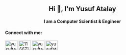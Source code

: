 <h2 align="center">Hi 👋, I'm Yusuf Atalay</h2>
<h4 align="center">I am a Computer Scientist & Engineer</h4>

<h4 align="left">Connect with me:</h4>
<p align="left">
<a href="https://linkedin.com/in/yusuftahaatalay" target="blank"><img align="center" src="https://raw.githubusercontent.com/rahuldkjain/github-profile-readme-generator/master/src/images/icons/Social/linked-in-alt.svg" alt="yusuftahaatalay" height="30" width="40" /></a>
<a href="https://stackoverflow.com/users/11667131" target="blank"><img align="center" src="https://raw.githubusercontent.com/rahuldkjain/github-profile-readme-generator/master/src/images/icons/Social/stack-overflow.svg" alt="11667131" height="30" width="40" /></a>
<a href="https://www.hackerrank.com/yusuftahaatalay1" target="blank"><img align="center" src="https://raw.githubusercontent.com/rahuldkjain/github-profile-readme-generator/master/src/images/icons/Social/hackerrank.svg" alt="yusuftahaatalay1" height="30" width="40" /></a>
<a href="https://www.leetcode.com/yusufatalay" target="blank"><img align="center" src="https://raw.githubusercontent.com/rahuldkjain/github-profile-readme-generator/master/src/images/icons/Social/leet-code.svg" alt="yusufatalay" height="30" width="40" /></a>
</p>

